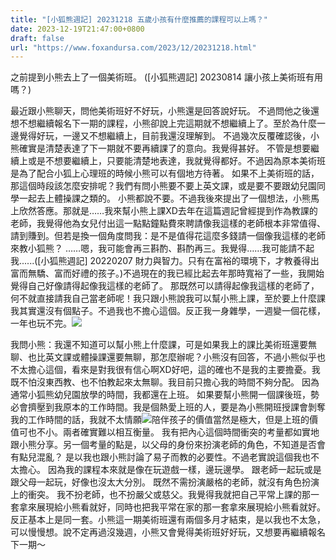 ```yaml
---
title: "[小狐熊週記] 20231218 五歲小孩有什麼推薦的課程可以上嗎？"
date: 2023-12-19T21:47:00+0800
draft: false
url: "https://www.foxandursa.com/2023/12/20231218.html"
---
```


之前提到小熊去上了一個美術班。 ([小狐熊週記] 20230814 讓小孩上美術班有用嗎？)

最近跟小熊聊天，問他美術班好不好玩，小熊還是回答說好玩。 不過問他之後還想不想繼續報名下一期的課程，小熊卻說上完這期就不想繼續上了。至於為什麼一邊覺得好玩，一邊又不想繼續上，目前我還沒理解到。 不過幾次反覆確認後，小熊確實是清楚表達了下一期就不要再續課了的意向。我覺得甚好。 不管是想要繼續上或是不想要繼續上，只要能清楚地表達，我就覺得都好。不過因為原本美術班是為了配合小狐上心理班的時候小熊可以有個地方待著。 如果不上美術班的話，那這個時段該怎麼安排呢？我們有問小熊要不要上英文課，或是要不要跟幼兒園同學一起去上體操課之類的。 小熊都說不要。不過我後來提出了一個想法，小熊馬上欣然答應。那就是……我來幫小熊上課XD去年在這篇週記曾經提到作為教課的老師，我覺得他為女兒付出這一點點鐘點費來聘請像我這樣的老師根本非常值得、請到賺到。但若是換一個角度問我：是不是值得花這麼多錢請一個像我這樣的老師來教小狐熊？ ……嗯，我可能會再三斟酌、斟酌再三。我覺得……我可能請不起我......([小狐熊週記] 20220207 財力與智力。只有在富裕的環境下，才教養得出富而無驕、富而好禮的孩子。)不過現在的我已經比起去年那時寬裕了一些，我開始覺得自己好像請得起像我這樣的老師了。 那既然可以請得起像我這樣的老師了，何不就直接請我自己當老師呢！我只跟小熊說我可以幫小熊上課，至於要上什麼課我其實還沒有個點子。不過我也不擔心這個。反正我一身雜學，一週變一個花樣，一年也玩不完。![]($https://blogger.googleusercontent.com/img/a/AVvXsEh374c96UjGFQMX5hmhwfd_yW7_jHFvCZaW37AHcN211PfSP02vWCe03PyEgRqfV38qfThlgkTn27RWVkdLVaMmD9EHdeXNf3kL0-dc617Ns4x8USvyqiOGSh_jVTzp5ZCsWrNfv3sDVOBkvbRGNR4sCdj_cS17QXrJ9BVAO9ayLHUUuVhVJPj7OMj4aag=w400-h400)



我問小熊：我還不知道可以幫小熊上什麼課，可是如果我上的課比美術班還要無聊、也比英文課或體操課還要無聊，那怎麼辦呢？小熊沒有回答，不過小熊似乎也不太擔心這個，看來是對我很有信心啊XD好吧，這的確也不是我的主要擔憂。我既不怕沒東西教、也不怕教起來太無聊。我目前只擔心我的時間不夠分配。 因為通常小狐熊幼兒園放學的時間，我都還在上班。 如果要幫小熊開一個課後班，勢必會擠壓到我原本的工作時間。我是個熱愛上班的人，要是為小熊開班授課會剝奪我的工作時間的話，我就不太情願![]($https://fonts.gstatic.com/s/e/notoemoji/15.0/1f606/72.png)陪伴孩子的價值當然是極大，但是上班的價值可也不小。兩者確實難以相互衡量。 我有把內心這個時間衝突的考量都如實地跟小熊分享。另一個考量的點是，以父母的身份來扮演老師的角色，不知道是否會有點兒混亂？ 是以我也跟小熊討論了易子而教的必要性。不過老實說這個我也不太擔心。 因為我的課程本來就是像在玩遊戲一樣，邊玩邊學。 跟老師一起玩或是跟父母一起玩，好像也沒太大分別。 既然不需扮演嚴格的老師，就沒有角色扮演上的衝突。 我不扮老師，也不扮嚴父或慈父。我覺得我就把自己平常上課的那一套拿來展現給小熊看就好，同時也把我平常在家的那一套拿來展現給小熊看就好。 反正基本上是同一套。小熊這一期美術班還有兩個多月才結束，是以我也不太急，可以慢慢想。說不定再過沒幾週，小熊又會覺得美術班好好玩，又想要再繼續報名下一期～
